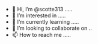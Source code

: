 - 👋 Hi, I’m @scotte313 .....
- 👀 I’m interested in .....
- 🌱 I’m currently learning .....
- 💞️ I’m looking to collaborate on ..
- 📫 How to reach me .....

<!---
scotte313/scotte313 is a ✨ special ✨ repository because its `README.md` (this file) appears on your GitHub profile.
You can click the Preview link to take a look at your changes.
--->
